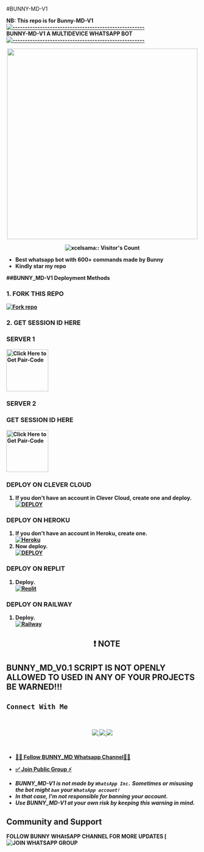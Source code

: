 #BUNNY-MD-V1

<strong>NB:<strong/> This repo is for Bunny-MD-V1
[![-----------------------------------------------------](https://raw.githubusercontent.com/andreasbm/readme/master/assets/lines/colored.png)](#table-of-contents)
<br/>BUNNY-MD-V1 A MULTIDEVICE WHATSAPP BOT
[![-----------------------------------------------------](https://raw.githubusercontent.com/andreasbm/readme/master/assets/lines/colored.png)](#table-of-contents)
<p align="center">                                                                                                                                                                  <a href="https://github.com/Itxxwasi">
    <img src="https://files.catbox.moe/4cm6kb.jpg" width="500">

</a>
 <p align="center"><img src="https://profile-counter.glitch.me/{Itxxwasi}/count.svg" alt="xcelsama:: Visitor's Count" /></p>

- Best whatsapp bot with 600+ commands made by Bunny
- Kindly star my repo

##BUNNY_MD-V1 Deployment Methods

### 1. FORK THIS REPO

<a href='https://github.com/bunny00-bot/BUNNY-MD-V1/fork' target="_blank"><img alt='Fork repo' src='https://img.shields.io/badge/Fork This Repo-black?style=for-the-badge&logo=git&logoColor=white'/></a>

### 2. GET SESSION ID HERE

### SERVER 1

<a href="https://bunny-md-session.onrender.com/"><img src="https://img.shields.io/badge/SESSION_ID-blue" alt="Click Here to Get Pair-Code" width="110"></a>

### SERVER 2
### GET SESSION ID HERE

<a href="https://bunny-md-session.onrender.com/"><img src="https://img.shields.io/badge/SESSION-ID-red" alt="Click Here to Get Pair-Code" width="110"></a>



### DEPLOY ON CLEVER CLOUD

1. If you don't have an account in Clever Cloud, create one and deploy.
    <br>
    <a href='https://api.clever-cloud.com/v2/sessions/signup?subscription_source=cta-home-signup' target="_blank"><img alt='DEPLOY' src='https://img.shields.io/badge/-DEPLOY-orange?style=for-the-badge&logo=clever-cloud&logoColor=white'/></a>

### DEPLOY ON HEROKU

1. If you don't have an account in Heroku, create one.
    <br>
    <a href='https://signup.heroku.com/' target="_blank"><img alt='Heroku' src='https://img.shields.io/badge/-Create-purple?style=for-the-badge&logo=heroku&logoColor=white'/></a>
2. Now deploy.
    <br>
    <a href='https://dashboard.heroku.com/new?template=https://github.com/bunny00-bot/BUNNY-MD-V0.1' target="_blank"><img alt='DEPLOY' src='https://img.shields.io/badge/-DEPLOY-purple?style=for-the-badge&logo=heroku&logoColor=white'/></a>
### DEPLOY ON REPLIT
1. Deploy.
    <br>
    <a href='https://replit.com/github/bunny00-bot/BUNNY-MD-V1' target="_blank"><img alt='Replit' src='https://img.shields.io/badge/-Deploy-red?style=for-the-badge&logo=replit&logoColor=white'/></a>
### DEPLOY ON RAILWAY
1. Deploy.
    <br>
    <a href='https://railway.com/github/bunny00-bot/BUNNY-MD-V1' target="_blank"><img alt='Railway' src='https://img.shields.io/badge/-Deploy-green?style=for-the-badge&logo=railway&logoColor=white'/></a>

    <h2 align="center"> ❗ NOTE  </h2>
## BUNNY_MD_V0.1 SCRIPT IS NOT OPENLY ALLOWED TO USED IN ANY OF YOUR PROJECTS BE WARNED!!!

## ```Connect With Me```
 <br>
<p align="center">
<a href="https://wa.me/263771528985"><img src="https://img.shields.io/badge/Contact BUNNY-25D366?style=for-the-badge&logo=whatsapp&logoColor=white" />
<a href="https://whatsapp.com/channel/0029Vb5HhRAFi8xggoraw43G"><img src="https://img.shields.io/badge/Join Official Channel-25D366?style=for-the-badge&logo=whatsapp&logoColor=white" />
<a href="https://t.me/bunnytech00"><img src="https://img.shields.io/badge/Telegram-0088cc?style=for-the-badge&logo=telegram&logoColor=white" /><br>
<p align="center">
<br>

* [🧑‍💻 Follow BUNNY_MD Whatsapp Channel🧑‍💻](https://whatsapp.com/channel/0029Vb5HhRAFi8xggoraw43G)

* [✅ Join Public Group ⚡](https://whatsapp.com/channel/0029Vb5HhRAFi8xggoraw43G)

- *BUNNY_MD-V1 is not made by `WhatsApp Inc.` Sometimes or misusing the bot might `ban` your `WhatsApp account!`*
- *In that case, I'm not responsible for banning your account.*
- *Use BUNNY_MD-V1 at your own risk by keeping this warning in mind.*

## Community and Support

FOLLOW BUNNY WHAtSAPP CHANNEL FOR MORE UPDATES
[![JOIN WHATSAPP GROUP](https://whatsapp.com/channel/0029Vb5HhRAFi8xggoraw43G)
